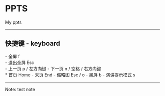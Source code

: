 # PPTS

My ppts

---

## 快捷键 - keyboard

<div class="fragment">
- 全屏  f
</div>
- 退出全屏  Esc
<div class="fragment">
- 上一页  p / 左方向键
- 下一页  n / 空格 / 右方向键
</div>
* 首页  Home
- 末页  End
- 缩略图  Esc / o
- 黑屏  b
- 演讲提示模式  s

---

Note: test note

